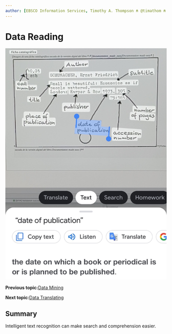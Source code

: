 ```yaml
---
author: [EBSCO Information Services, Timothy A. Thompson ⍝ @timathom ⍝ @timathom@indieweb.social]
---
```


# Data Reading

![Catalog card taken from the digital version of the book Documentation made easy and processed by the Google Lens app.](../../submaps/../img/introduction/google_lens_text.jpg "Text Recognition with Google Lens")

**Previous topic:**[Data Mining](../../day_1/lesson_0/data_mining.md)

**Next topic:**[Data Translating](../../day_1/lesson_0/data_translating.md)

## Summary

Intelligent text recognition can make search and comprehension easier.

